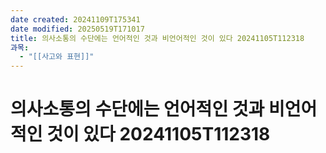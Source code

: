 ```yaml
---
date created: 20241109T175341
date modified: 20250519T171017
title: 의사소통의 수단에는 언어적인 것과 비언어적인 것이 있다 20241105T112318
과목:
  - "[[사고와 표현]]"
---
```


# 의사소통의 수단에는 언어적인 것과 비언어적인 것이 있다 20241105T112318
